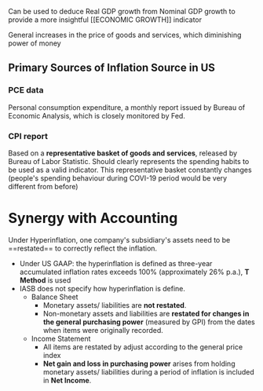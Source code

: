 Can be used to deduce Real GDP growth from Nominal GDP growth to provide a more insightful [[ECONOMIC GROWTH]] indicator

General increases in the price of goods and services, which diminishing power of money

## Primary Sources of Inflation Source in US
### PCE data
Personal consumption expenditure, a monthly report issued by Bureau of Economic Analysis, which is closely monitored by Fed.
### CPI report
Based on a **representative basket of goods and services**, released by Bureau of Labor Statistic. Should clearly represents the spending habits to be used as a valid indicator.
This representative basket constantly changes (people's spending behaviour during COVI-19 period would be very different from before)



# Synergy with Accounting 
Under Hyperinflation, one company's subsidiary's assets need to be ==restated== to correctly reflect the inflation.
- Under US GAAP: the hyperinflation is defined as three-year accumulated inflation rates exceeds 100% (approximately 26% p.a.), **T Method** is used
- IASB does not specify how hyperinflation is define. 
	- Balance Sheet
		- Monetary assets/ liabilities are **not restated**. 
		- Non-monetary assets and liabilities are **restated for changes in the general purchasing power** (measured by GPI) from the dates when items were originally recorded.
	- Income Statement
		- All items are restated by adjust according to the general price index 
		- **Net gain and loss in purchasing power** arises from holding monetary assets/ liabilities during a period of inflation is included in **Net Income**.